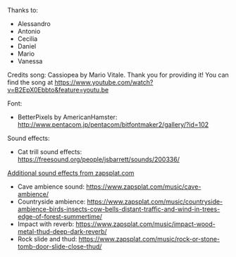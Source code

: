 Thanks to:

- Alessandro
- Antonio
- Cecilia
- Daniel
- Mario
- Vanessa

Credits song: Cassiopea by Mario Vitale. Thank you for providing it! You can find the song at https://www.youtube.com/watch?v=B2EpX0Ebbto&feature=youtu.be

Font:

- BetterPixels by AmericanHamster: http://www.pentacom.jp/pentacom/bitfontmaker2/gallery/?id=102

Sound effects:

- Cat trill sound effects: https://freesound.org/people/jsbarrett/sounds/200336/

<a href=”https://www.zapsplat.com”>Additional sound effects from zapsplat.com</a>

- Cave ambience sound: https://www.zapsplat.com/music/cave-ambience/
- Countryside ambience: https://www.zapsplat.com/music/countryside-ambience-birds-insects-cow-bells-distant-traffic-and-wind-in-trees-edge-of-forest-summertime/
- Impact with reverb: https://www.zapsplat.com/music/impact-wood-metal-thud-deep-dark-reverb/
- Rock slide and thud: https://www.zapsplat.com/music/rock-or-stone-tomb-door-slide-close-thud/
